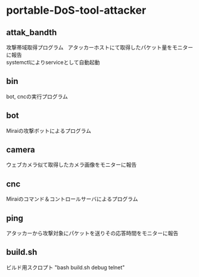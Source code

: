 # portable-DoS-tool-attacker   
## attak_bandth   
攻撃帯域取得プログラム   
アタッカーホストにて取得したパケット量をモニターに報告   
systemctlによりserviceとして自動起動   
## bin   
bot, cncの実行プログラム   
## bot   
Miraiの攻撃ボットによるプログラム   
## camera   
ウェブカメラ似て取得したカメラ画像をモニターに報告   
## cnc   
Miraiのコマンド＆コントロールサーバによるプログラム   
## ping   
アタッカーから攻撃対象にパケットを送りその応答時間をモニターに報告 
## build.sh   
ビルド用スクロプト
"bash build.sh debug telnet"
